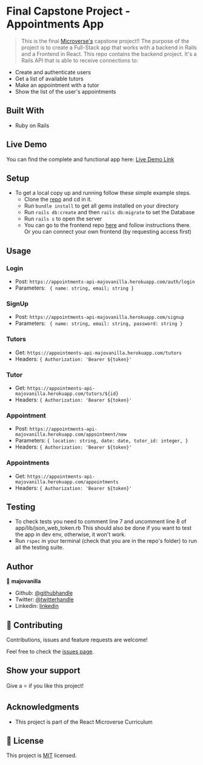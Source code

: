 # Final Capstone Project - Appointments App

> This is the final [Microverse's](www.microverse.org) capstone project!!
The purpose of the project is to create a Full-Stack app that works with a backend in Rails and a Frontend in React.
This repo contains the backend project.
It's a Rails API that is able to receive connections to:
- Create and authenticate users
- Get a list of available tutors
- Make an appointment with a tutor
- Show the list of the user's appointments


## Built With

- Ruby on Rails

## Live Demo

You can find the complete and functional app here:
[Live Demo Link](https://appointments-majo-vanilla.netlify.app/)


## Setup

- To get a local copy up and running follow these simple example steps.
  - Clone the [repo](https://github.com/majovanilla/appointments-api) and cd in it.
  - Run `bundle install` to get all gems installed on your directory
  - Run `rails db:create` and then `rails db:migrate` to set the Database
  - Run `rails s` to open the server
  - You can go to the frontend repo [here](https://github.com/majovanilla/appointments-frontend) and follow instructions there. Or you can connect your own frontend (by requesting access first)

## Usage

### Login 

- Post: `https://appointments-api-majovanilla.herokuapp.com/auth/login`
- Parameters:
 ` { name: string,
    email; string
  }`

### SignUp 

- Post: `https://appointments-api-majovanilla.herokuapp.com/signup`
- Parameters:
 ` { name: string,
    email: string,
    password: string
  }`

### Tutors 

- Get: `https://appointments-api-majovanilla.herokuapp.com/tutors`
- Headers:
 `{ Authorization: 'Bearer ${token}'`

### Tutor

- Get: `https://appointments-api-majovanilla.herokuapp.com/tutors/${id}`
- Headers:
 `{ Authorization: 'Bearer ${token}'`

### Appointment 

- Post: `https://appointments-api-majovanilla.herokuapp.com/appointment/new`
- Parameters:
`{
  location: string,
  date: date,
  tutor_id: integer,
  }`
- Headers:
 `{ Authorization: 'Bearer ${token}'`

### Appointments

- Get: `https://appointments-api-majovanilla.herokuapp.com/appointments`
- Headers:
 `{ Authorization: 'Bearer ${token}'`


## Testing

- To check tests you need to comment line 7 and uncomment line 8 of app/lib/json_web_token.rb
  This should also be done if you want to test the app in dev env, otherwise, it won't work.
- Run `rspec` in your terminal (check that you are in the repo's folder) to run all the testing suite.


## Author

👤 **majovanilla**

- Github: [@githubhandle](https://github.com/majovanilla)
- Twitter: [@twitterhandle](https://twitter.com/MajoVanilla)
- Linkedin: [linkedin](https://linkedin.com/majoreyesparroquin)



## 🤝 Contributing

Contributions, issues and feature requests are welcome!

Feel free to check the [issues page](issues/).

## Show your support

Give a ⭐️ if you like this project!

## Acknowledgments

- This project is part of the React Microverse Curriculum

## 📝 License

This project is [MIT](lic.url) licensed.
